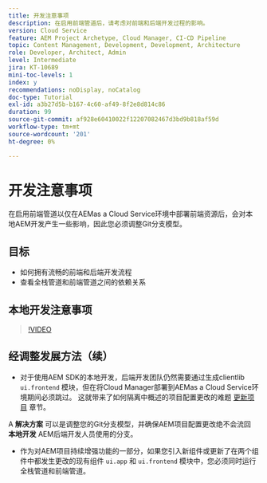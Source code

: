 ```yaml
---
title: 开发注意事项
description: 在启用前端管道后，请考虑对前端和后端开发过程的影响。
version: Cloud Service
feature: AEM Project Archetype, Cloud Manager, CI-CD Pipeline
topic: Content Management, Development, Development, Architecture
role: Developer, Architect, Admin
level: Intermediate
jira: KT-10689
mini-toc-levels: 1
index: y
recommendations: noDisplay, noCatalog
doc-type: Tutorial
exl-id: a3b27d5b-b167-4c60-af49-8f2e8d814c86
duration: 99
source-git-commit: af928e60410022f12207082467d3bd9b818af59d
workflow-type: tm+mt
source-wordcount: '201'
ht-degree: 0%

---
```


# 开发注意事项

在启用前端管道以仅在AEMas a Cloud Service环境中部署前端资源后，会对本地AEM开发产生一些影响，因此您必须调整Git分支模型。

## 目标

* 如何拥有流畅的前端和后端开发流程
* 查看全栈管道和前端管道之间的依赖关系


## 本地开发注意事项

>[!VIDEO](https://video.tv.adobe.com/v/3409421?quality=12&learn=on)


## 经调整发展方法（续）

* 对于使用AEM SDK的本地开发，后端开发团队仍然需要通过生成clientlib `ui.frontend` 模块，但在将Cloud Manager部署到AEMas a Cloud Service环境期间必须跳过。 这就带来了如何隔离中概述的项目配置更改的难题 [更新项目](update-project.md) 章节。

A __解决方案__ 可以是调整您的Git分支模型，并确保AEM项目配置更改绝不会流回 __本地开发__ AEM后端开发人员使用的分支。


* 作为对AEM项目持续增强功能的一部分，如果您引入新组件或更新了在两个组件中都发生更改的现有组件 `ui.app` 和 `ui.frontend` 模块中，您必须同时运行全栈管道和前端管道。
